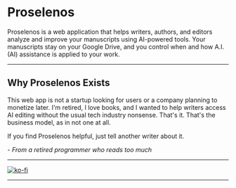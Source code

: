 # Proselenos

Proselenos is a web application that helps writers, authors, and editors analyze and improve your manuscripts using AI-powered tools. 
Your manuscripts stay on your Google Drive, and you control when and how A.I. (AI) assistance is applied to your work.

---

## Why Proselenos Exists

This web app is not a startup looking for users or a company planning to 
monetize later. I'm retired, I love books, and I wanted to help writers 
access AI editing without the usual tech industry nonsense. 
That's it. 
That's the business model, as in not one at all.

If you find Proselenos helpful, just tell another writer about it.

*- From a retired programmer who reads too much*

---

[![ko-fi](https://ko-fi.com/img/githubbutton_sm.svg)](https://ko-fi.com/O5O3S5FOF)

---

